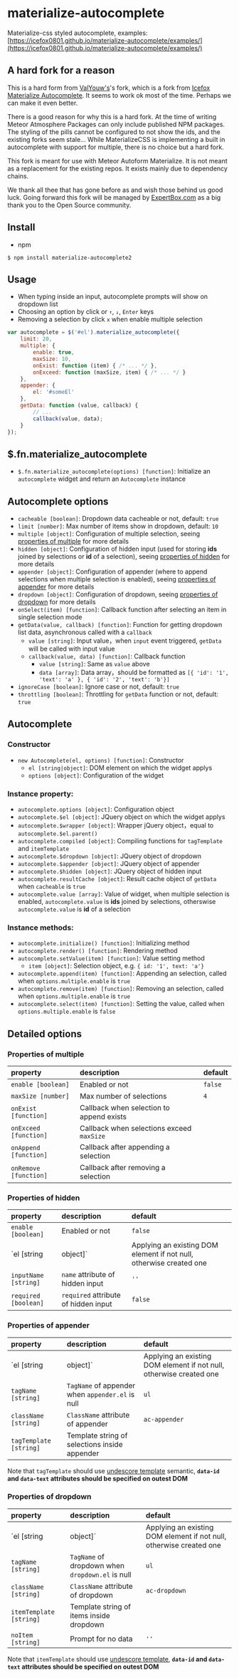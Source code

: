 # materialize-autocomplete
Materialize-css styled autocomplete, examples:  [https://icefox0801.github.io/materialize-autocomplete/examples/](https://icefox0801.github.io/materialize-autocomplete/examples/)

## A hard fork for a reason
This is a hard form from [ValYouw's](https://github.com/ValYouW/materialize-autocomplete)'s fork,  which is a fork from [Icefox  Materialize Autocomplete](https://github.com/icefox0801/materialize-autocomplete). It seems to work ok most of the time. Perhaps we can make it even better.

There is a good reason for why this is a hard fork. At the time of writing Meteor Atmosphere Packages can only include published NPM packages. The styling of the pills cannot be configured to not show the ids, and the existing forks seem stale... While MaterializeCSS is implementing a built in autocomplete with support for multiple, there is no choice but a hard fork.

This fork is meant for use with Meteor Autoform Materialize. It is not meant as a replacement for the existing repos. It exists mainly due to dependency chains.

We thank all thee that has gone before as and wish those behind us good luck.
Going forward this fork will be managed by [ExpertBox.com](https://www.ExpertBox.com/home) as a big thank you to the Open Source community.

## Install
+ npm
```shell
$ npm install materialize-autocomplete2
```

## Usage
<!-- ![autocomplete](https://cloud.githubusercontent.com/assets/3138397/17131670/1cca05be-5351-11e6-8c77-1d9a98ab765c.gif) -->
+ When typing inside an input, autocomplete prompts will show on dropdown list
+ Choosing an option by click or `↑`, `↓`, `Enter` keys
+ Removing a selection by click `x` when enable multiple selection

```javascript
var autocomplete = $('#el').materialize_autocomplete({
    limit: 20,
    multiple: {
        enable: true,
        maxSize: 10,
        onExist: function (item) { /* ... */ },
        onExceed: function (maxSize, item) { /* ... */ }
    },
    appender: {
        el: '#someEl'
    },
    getData: function (value, callback) {
        // ...
        callback(value, data);
    }
});
```

## $.fn.materialize_autocomplete
+ `$.fn.materialize_autocomplete(options) [function]`: Initialize an `autocomplete` widget and return an `Autocomplete` instance

## Autocomplete options
+ `cacheable [boolean]`: Dropdown data cacheable or not, default: `true`
+ `limit [number]`: Max number of items show in dropdown, default: `10`
+ `multiple [object]`: Configuration of multiple selection, seeing [properties of multiple](#properties-of-multiple) for more details
+ `hidden [object]`: Configuration of hidden input (used for storing **ids** joined by selections or **id** of a selection), seeing [properties of hidden](#properties-of-hidden) for more details
+ `appender [object]`: Configuration of appender (where to append selections when multiple selection is enabled), seeing [properties of appender](#properties-of-appender) for more details
+ `dropdown [object]`: Configuration of dropdown, seeing [properties of dropdown](#properties-of-dropdown) for more details
+ `onSelect(item) [function]`: Callback function after selecting an item in single selection mode
+ `getData(value, callback) [function]`: Function for getting dropdown list data, asynchronous called with a `callback`
    + `value [string]`: Input value，when `input` event triggered, `getData` will be called with input value
    + `callback(value, data) [function]`: Callback function
        + `value [string]`: Same as `value` above
        + `data [array]`: Data array，should be formatted as `[{ 'id': '1', 'text': 'a' }, { 'id': '2', 'text': 'b'}]`
+ `ignoreCase [boolean]`: Ignore case or not, default: `true`
+ `throttling [boolean]`: Throttling for `getData` function or not, default: `true`


## Autocomplete
### Constructor
+ `new Autocomplete(el, options) [function]`: Constructor
    + `el [string|object]`: DOM element on which the widget applys
    + `options [object]`: Configuration of the widget

### Instance property:
+ `autocomplete.options [object]`: Configuration object
+ `autocomplete.$el [object]`: JQuery object on which the widget applys
+ `autocomplete.$wrapper [object]`: Wrapper jQuery object，equal to `autocomplete.$el.parent()`
+ `autocomplete.compiled [object]`: Compiling functions for `tagTemplate` and `itemTemplate`
+ `autocomplete.$dropdown [object]`: JQuery object of dropdown
+ `autocomplete.$appender [object]`: JQuery object of appender
+ `autocomplete.$hidden [object]`: JQuery object of hidden input
+ `autocomplete.resultCache [object]`: Result cache object of `getData` when `cacheable` is `true`
+ `autocomplete.value [array]`: Value of widget, when multiple selection is enabled, `autocomplete.value` is **ids** joined by selections, otherswise `autocomplete.value` is **id** of a selection

### Instance methods:
+ `autocomplete.initialize() [function]`: Initializing method
+ `autocomplete.render() [function]`: Rendering method
+ `autocomplete.setValue(item) [function]`: Value setting method
    + `item [object]`: Selection object, e.g. `{ id: '1', text: 'a'}`
+ `autocomplete.append(item) [function]`: Appending an selection, called when `options.multiple.enable` is `true`
+ `autocomplete.remove(item) [function]`: Removing an selection, called when `options.multiple.enable` is `true`
+ `autocomplete.select(item) [function]`: Setting the value, called when `options.multiple.enable` is `false`

## Detailed options
### Properties of multiple
|property|description|default|
|:---|:---|:---|
|`enable [boolean]`|Enabled or not|`false`|
|`maxSize [number]`|Max number of selections|`4`|
|`onExist [function]`|Callback when selection to append exists||
|`onExceed [function]`|Callback when selections exceed `maxSize`||
|`onAppend [function]`|Callback after appending a selection||
|`onRemove [function]`|Callback after removing a selection||
### Properties of hidden
|property|description|default|
|:---|:---|:---|
|`enable [boolean]`|Enabled or not|`false`|
|`el [string|object]`|Applying an existing DOM element if not null, otherwise created one|`''`|
|`inputName [string]`|`name` attribute of hidden input|`''`|
|`required [boolean]`|`required` attribute of hidden input|`false`|
### Properties of appender
|property|description|default|
|:---|:---|:---|
|`el [string|object]`|Applying an existing DOM element if not null, otherwise created one|`''`|
|`tagName [string]`|`TagName` of appender when `appender.el` is null|`ul`|
|`className [string]`|`ClassName` attribute of appender|`ac-appender`|
|`tagTemplate [string]`|Template string of selections inside appender||
Note that `tagTemplate` should use [undescore template](http://underscorejs.org/#template) semantic, **`data-id` and `data-text` attributes should be specified on outest DOM**
### Properties of dropdown
|property|description|default|
|:---|:---|:---|
|`el [string|object]`|Applying an existing DOM element if not null, otherwise created one|`''`|
|`tagName [string]`|`TagName` of dropdown when `dropdown.el` is null|`ul`|
|`className [string]`|`ClassName` attribute of dropdown|`ac-dropdown`|
|`itemTemplate [string]`|Template string of items inside dropdown||
|`noItem [string]`|Prompt for no data|`''`|
Note that `itemTemplate` should use [undescore template](http://underscorejs.org/#template), **`data-id` and `data-text` attributes should be specified on outest DOM**

